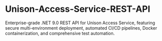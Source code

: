 # Unison-Access-Service-REST-API
Enterprise-grade .NET 9.0 REST API for Unison Access Service, featuring secure multi-environment deployment, automated CI/CD pipelines, Docker containerization, and comprehensive test automation.
